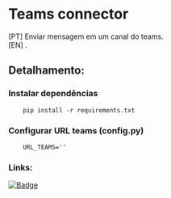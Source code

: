 # Teams connector

[PT] Enviar mensagem em um canal do teams.<br>
[EN] .

## Detalhamento:

### Instalar dependências
```
    pip install -r requirements.txt
```

### Configurar URL teams (config.py)
```
    URL_TEAMS=''
```

### Links:
[![Badge](https://img.shields.io/static/v1?label=Acesse&message=o%20site&color=yellowgreen)](https://github.com/strapbooll/teams-connector)
